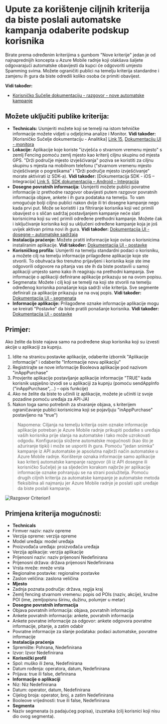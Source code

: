 <properties 
   pageTitle="Azure mobilne radnje korisničko sučelje - kriterija za razgovor" 
   description="Saznajte kako koristiti ciljnih kriterija da biste poslali automatske kampanja odaberite podskup korisnika pomoću Azure Mobile radnje" 
   services="mobile-engagement" 
   documentationCenter="" 
   authors="piyushjo" 
   manager="dwrede"
   editor=""/>

<tags
   ms.service="mobile-engagement"
   ms.devlang="na"
   ms.topic="article"
   ms.tgt_pltfrm="mobile-multiple"
   ms.workload="mobile" 
   ms.date="08/19/2016"
   ms.author="piyushjo"/>


# <a name="how-to-use-targeting-criteria-to-send-push-campaigns-to-a-select-subset-of-your-users"></a>Upute za korištenje ciljnih kriterija da biste poslali automatske kampanja odaberite podskup korisnika

Birate prema određenim kriterijima s gumbom "Nove kriterije" jedan je od najnaprednijih koncepta u Azure Mobile radnje koji olakšava šaljete odgovarajući automatske obavijesti da kupci će odgovoriti umjesto Spamming svima. Možete ograničiti publici na temelju kriterija standardne i zamjenu ih gura da biste odredili koliko osoba će primiti obavijest.

**Vidi također:**

- [Korisničko Sučelje dokumentaciju - razgovor - nove automatske kampanje][Link 27]

## <a name="audience-criteria-can-include"></a>Možete uključiti publike kriterija:
- **Technicals:** Usmjeriti možete koji se temelji na istom tehničke informacije možete vidjeti u odjeljcima analize i Monitor. **Vidi također:** [Korisničko Sučelje dokumentaciju - Analitika] [ Link 15], [Dokumentaciju UI - monitora][Link 16]
- **Lokacije:** Aplikacije koje koriste "izvješća o stvarnom vremenu mjesto" s zemlj Fencing pomoću zemlj mjesto kao kriterij ciljnu skupinu od mjesta GPS. "Drži područje mjesto izvješćivanja" poziva se koristiti za ciljnu skupinu s mjesta na mobilnom telefonu ("stvarnom vremenu mjesto izvješćivanje o pogreškama" i "Drži područje mjesto izvješćivanje" morate aktivirati iz SDK-a). **Vidi također:** [Dokumentacija SDK - iOS – Integracija] [ Link 5], [SDK dokumentacija – Android – Integracija][Link 5]
- **Dosegne povratnih informacija:** Usmjeriti možete publici povratne informacije iz prethodne razgovor obavijesti putem razgovor povratnih informacija objave, ankete i ih gura podataka na temelju. To vam omogućuje bolji ciljno publici nakon dvije ili tri dosegne kampanje nego kada prvi put. Može se koristiti i za filtriranje korisnika koji već primili obavijest o s sličan sadržaj postavljanjem kampanje neće slati korisnicima koji su već primili određene prethodni kampanje. Možete čak i isključivanje korisnika koji su uključeni određene kampanje koja je još uvijek aktivan prima novi ih gura. **Vidi također:** [Dokumentacija UI - dosegne – automatske sadržaja][Link 29]
- **Instalacija praćenje:** Možete pratiti informacije koje ovise o korisnicima instaliranim aplikacije. **Vidi također:** [Dokumentacija UI - postavke][Link 20]
- **Korisničkog profila:** Usmjeriti na temelju standardni podaci o korisniku, a možete cilj na temelju informacije prilagođene aplikacije koje ste stvorili. To obuhvaća tko trenutno prijavljeni i korisnika koje ste ime odgovorili odgovore na pitanja vas ste ih da biste postavili u samoj aplikaciji umjesto samo kako ih reagiraju na prethodni kampanja. Sve informacije o aplikaciji definirane aplikacije prikazuju se na ovom popisu.
- Segmenata: Možete i cilj koji se temelji na koji ste stvorili na temelju određenog korisnika ponašanje koja sadrži više kriterija. Sve segmente definirali za aplikacije prikazuju se na ovaj popis. **Vidi također:** [Dokumentacija UI - segmenata][Link 18]
- **Informacije aplikacije:** Prilagođene oznake informacije aplikacije mogu se kreirati "Postavke" da biste pratili ponašanje korisnika. **Vidi također:** [Dokumentacija UI - postavke][Link 20]

## <a name="example"></a>Primjer: 
Ako želite da biste najava samo na podređene skup korisnika koji su izvesti akcije u aplikaciji za kupnju.

1. Idite na stranicu postavke aplikacije, odaberite izbornik "Aplikacije informacije" i odaberite "Informacije novu aplikaciju"
2. Registrirajte se nove informacije Booleova aplikacije pod nazivom "inAppPurchase"
3. Provjerite aplikacije postavljanje aplikacije informacije "TRUE" kada korisnik uspješno izvodi se u aplikaciji za kupnju (pomoću sendAppInfo ("inAppPurchase",...) – opis funkcije)
4. Ako ne želite da biste to učinili iz aplikacije, možete je učiniti iz svoje pozadine pomoću uređaja za API-JA)
5. Nakon toga samo potrebnih za stvaranje objava, s kriterijem ograničavanje publici korisnicima koji se pojavljuju "inAppPurchase" postavljeno na "true")
 
> Napomena: Ciljanja na temelju kriterija osim oznake informacije aplikacije potreban je Azure Mobile radnje prikupiti podatke s uređaja vaših korisnika prije slanja na automatske i tako može uzrokovati odgodu. Konfiguracija složene automatske mogućnosti (kao što je ažuriranje tipki) i može se usporiti ih gura. Pomoću "jedan snimka" kampanje iz API automatske je apsolutna najbrži način automatske u Azure Mobile radnje. Korištenje oznaka informacije samo aplikacije kao kriterij automatske kampanje razgovor (ili iz API dosegne ili korisničko Sučelje) je sa sljedećim korakom najbrže jer aplikacije informacije oznake pohranjuju se na strani poslužitelja. Pomoću drugih ciljnih kriterija za automatske kampanje je automatske metoda fleksibilna ali najmanju jer Azure Mobile radnje je poslati upit uređaje da biste poslali kampanje.
 
![Razgovor Criterion1][29] 

## <a name="criterion-options-apply-to"></a>Primjena kriterija mogućnosti:
- **Technicals**     
- Firmver naziv: naziv opreme
- Verzija opreme: verzija opreme
- Model uređaja: model uređaja
- Proizvođača uređaja: proizvođača uređaja
- Verzija aplikacije: verzija aplikacije
- Prijenosni naziv: naziv prijenosni Nedefinirana
- Prijenosni država: država prijenosni Nedefinirana
- Vrsta mreže: mreže vrsta
- Regionalne postavke: regionalne postavke
- Zaslon veličina: zaslona veličina
- **Mjesto**      
- Zadnja poznata područje: država, regija kraj
- Zemlj fencing stvarnom vremenu: popis od POIs (naziv, akcije), kružne POI (ime, zemljopisnu širinu, dužinu, polumjer u metar)
- **Dosegne povratnih informacija**     
- Objava povratnih informacija: objava, povratnih informacija
- Ankete povratnih informacija: ankete, povratnih informacija
- Ankete povratne informacije za odgovor: ankete odgovora povratne informacije, pitanje, a zatim odabir
- Povratne informacije za slanje podataka: podaci automatske, povratne informacije
- **Instalacija praćenja**     
- Spremište: Pohrana, Nedefinirana
- Izvor: Izvor Nedefinirana
- **Korisnički profil**     
- Spol: muško ili žena, Nedefinirana
- Datum rođenja: operatora, datum, Nedefinirana
- Prijava: true ili false, definirana
- **Informacije o aplikaciji**      
- Niz: Niz Nedefinirana
- Datum: operator, datum, Nedefinirana
- Cijelog broja: operator, broj, a zatim Nedefinirana
- Booleove vrijednosti: true ili false, Nedefinirana
- **Segmenta**    
- Naziv segmenata (s padajućeg popisa), izuzetaka (cilj korisnici koji nisu dio ovog segmenta).

<!--Image references-->
[1]: ./media/mobile-engagement-user-interface-navigation/navigation1.png
[2]: ./media/mobile-engagement-user-interface-home/home1.png
[3]: ./media/mobile-engagement-user-interface-home/home2.png
[4]: ./media/mobile-engagement-user-interface-home/home3.png
[5]: ./media/mobile-engagement-user-interface-home/home4.png
[6]: ./media/mobile-engagement-user-interface-home/home5.png
[7]: ./media/mobile-engagement-user-interface-my-account/myaccount1.png
[8]: ./media/mobile-engagement-user-interface-my-account/myaccount2.png
[9]: ./media/mobile-engagement-user-interface-my-account/myaccount3.png
[10]: ./media/mobile-engagement-user-interface-analytics/analytics1.png
[11]: ./media/mobile-engagement-user-interface-analytics/analytics2.png
[12]: ./media/mobile-engagement-user-interface-analytics/analytics3.png
[13]: ./media/mobile-engagement-user-interface-analytics/analytics4.png
[14]: ./media/mobile-engagement-user-interface-monitor/monitor1.png
[15]: ./media/mobile-engagement-user-interface-monitor/monitor2.png
[16]: ./media/mobile-engagement-user-interface-monitor/monitor3.png
[17]: ./media/mobile-engagement-user-interface-monitor/monitor4.png
[18]: ./media/mobile-engagement-user-interface-reach/reach1.png
[19]: ./media/mobile-engagement-user-interface-reach/reach2.png
[20]: ./media/mobile-engagement-user-interface-reach-campaign/Reach-Campaign1.png
[21]: ./media/mobile-engagement-user-interface-reach-campaign/Reach-Campaign2.png
[22]: ./media/mobile-engagement-user-interface-reach-campaign/Reach-Campaign3.png
[23]: ./media/mobile-engagement-user-interface-reach-campaign/Reach-Campaign4.png
[24]: ./media/mobile-engagement-user-interface-reach-campaign/Reach-Campaign5.png
[25]: ./media/mobile-engagement-user-interface-reach-campaign/Reach-Campaign6.png
[26]: ./media/mobile-engagement-user-interface-reach-campaign/Reach-Campaign7.png
[27]: ./media/mobile-engagement-user-interface-reach-campaign/Reach-Campaign8.png
[28]: ./media/mobile-engagement-user-interface-reach-campaign/Reach-Campaign9.png
[29]: ./media/mobile-engagement-user-interface-reach-criterion/Reach-Criterion1.png
[30]: ./media/mobile-engagement-user-interface-reach-content/Reach-Content1.png
[31]: ./media/mobile-engagement-user-interface-reach-content/Reach-Content2.png
[32]: ./media/mobile-engagement-user-interface-reach-content/Reach-Content3.png
[33]: ./media/mobile-engagement-user-interface-reach-content/Reach-Content4.png
[34]: ./media/mobile-engagement-user-interface-dashboard/dashboard1.png
[35]: ./media/mobile-engagement-user-interface-segments/segments1.png
[36]: ./media/mobile-engagement-user-interface-segments/segments2.png
[37]: ./media/mobile-engagement-user-interface-segments/segments3.png
[38]: ./media/mobile-engagement-user-interface-segments/segments4.png
[39]: ./media/mobile-engagement-user-interface-segments/segments5.png
[40]: ./media/mobile-engagement-user-interface-segments/segments6.png
[41]: ./media/mobile-engagement-user-interface-segments/segments7.png
[42]: ./media/mobile-engagement-user-interface-segments/segments8.png
[43]: ./media/mobile-engagement-user-interface-segments/segments9.png
[44]: ./media/mobile-engagement-user-interface-segments/segments10.png
[45]: ./media/mobile-engagement-user-interface-segments/segments11.png
[46]: ./media/mobile-engagement-user-interface-settings/settings1.png
[47]: ./media/mobile-engagement-user-interface-settings/settings2.png
[48]: ./media/mobile-engagement-user-interface-settings/settings3.png
[49]: ./media/mobile-engagement-user-interface-settings/settings4.png
[50]: ./media/mobile-engagement-user-interface-settings/settings5.png
[51]: ./media/mobile-engagement-user-interface-settings/settings6.png
[52]: ./media/mobile-engagement-user-interface-settings/settings7.png
[53]: ./media/mobile-engagement-user-interface-settings/settings8.png
[54]: ./media/mobile-engagement-user-interface-settings/settings9.png
[55]: ./media/mobile-engagement-user-interface-settings/settings10.png
[56]: ./media/mobile-engagement-user-interface-settings/settings11.png
[57]: ./media/mobile-engagement-user-interface-settings/settings12.png
[58]: ./media/mobile-engagement-user-interface-settings/settings13.png

<!--Link references-->
[Link 1]: mobile-engagement-user-interface.md
[Link 2]: mobile-engagement-troubleshooting-guide.md
[Link 3]: mobile-engagement-how-tos.md
[Link 4]: http://go.microsoft.com/fwlink/?LinkID=525553
[Link 5]: http://go.microsoft.com/fwlink/?LinkID=525554
[Link 6]: http://go.microsoft.com/fwlink/?LinkId=525555
[Link 7]: https://account.windowsazure.com/PreviewFeatures
[Link 8]: https://social.msdn.microsoft.com/Forums/azure/home?forum=azuremobileengagement
[Link 9]: http://azure.microsoft.com/services/mobile-engagement/
[Link 10]: http://azure.microsoft.com/documentation/services/mobile-engagement/
[Link 11]: http://azure.microsoft.com/pricing/details/mobile-engagement/
[Link 12]: mobile-engagement-user-interface-navigation.md
[Link 13]: mobile-engagement-user-interface-home.md
[Link 14]: mobile-engagement-user-interface-my-account.md
[Link 15]: mobile-engagement-user-interface-analytics.md
[Link 16]: mobile-engagement-user-interface-monitor.md
[Link 17]: mobile-engagement-user-interface-reach.md
[Link 18]: mobile-engagement-user-interface-segments.md
[Link 19]: mobile-engagement-user-interface-dashboard.md
[Link 20]: mobile-engagement-user-interface-settings.md
[Link 21]: mobile-engagement-troubleshooting-guide-analytics.md
[Link 22]: mobile-engagement-troubleshooting-guide-apis.md
[Link 23]: mobile-engagement-troubleshooting-guide-push-reach.md
[Link 24]: mobile-engagement-troubleshooting-guide-service.md
[Link 25]: mobile-engagement-troubleshooting-guide-sdk.md
[Link 26]: mobile-engagement-troubleshooting-guide-sr-info.md
[Link 27]: mobile-engagement-user-interface-reach-campaign.md
[Link 28]: mobile-engagement-user-interface-reach-criterion.md
[Link 29]: mobile-engagement-user-interface-reach-content.md
 
